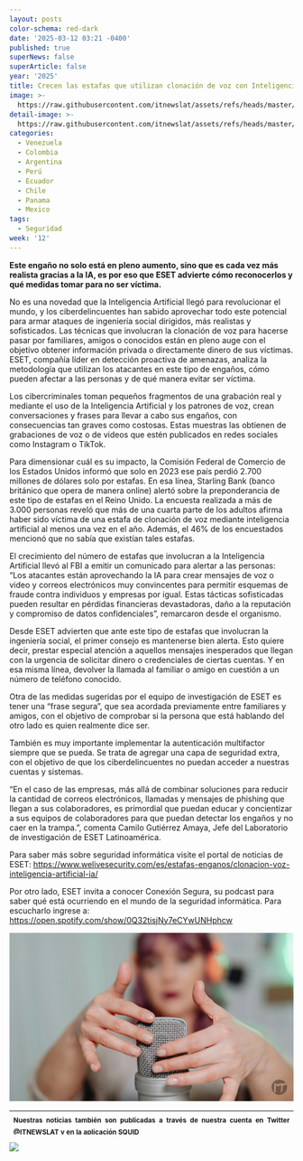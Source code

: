 ```yaml
---
layout: posts
color-schema: red-dark
date: '2025-03-12 03:21 -0400'
published: true
superNews: false
superArticle: false
year: '2025'
title: Crecen las estafas que utilizan clonación de voz con Inteligencia Artificial
image: >-
  https://raw.githubusercontent.com/itnewslat/assets/refs/heads/master/img/540x320/Voz-p.jpg
detail-image: >-
  https://raw.githubusercontent.com/itnewslat/assets/refs/heads/master/img/1024x680/Voz-g.jpg
categories:
  - Venezuela
  - Colombia
  - Argentina
  - Perú
  - Ecuador
  - Chile
  - Panama
  - Mexico
tags:
  - Seguridad
week: '12'
---
```

**Este engaño no solo está en pleno aumento, sino que es cada vez más realista gracias a la IA, es por eso que ESET advierte cómo reconocerlos y qué medidas tomar para no ser víctima.**

No es una novedad que la Inteligencia Artificial llegó para revolucionar el mundo, y los ciberdelincuentes han sabido aprovechar todo este potencial para armar ataques de ingeniería social dirigidos, más realistas y sofisticados. Las técnicas que involucran la clonación de voz para hacerse pasar por familiares, amigos o conocidos están en pleno auge con el objetivo obtener información privada o directamente dinero de sus víctimas. ESET, compañía líder en detección proactiva de amenazas, analiza la metodología que utilizan los atacantes en este tipo de engaños, cómo pueden afectar a las personas y de qué manera evitar ser víctima.
 
Los cibercriminales toman pequeños fragmentos de una grabación real y mediante el uso de la Inteligencia Artificial y los patrones de voz, crean conversaciones y frases para llevar a cabo sus engaños, con consecuencias tan graves como costosas.  Estas muestras las obtienen de grabaciones de voz o de videos que estén publicados en redes sociales como Instagram o TikTok.
 
Para dimensionar cuál es su impacto, la Comisión Federal de Comercio de los Estados Unidos informó que solo en 2023 ese país perdió 2.700 millones de dólares solo por estafas. En esa línea, Starling Bank (banco británico que opera de manera online) alertó sobre la preponderancia de este tipo de estafas en el Reino Unido. La encuesta realizada a más de 3.000 personas reveló que más de una cuarta parte de los adultos afirma haber sido víctima de una estafa de clonación de voz mediante inteligencia artificial al menos una vez en el año. Además, el 46% de los encuestados mencionó que no sabía que existían tales estafas.
 
El crecimiento del número de estafas que involucran a la Inteligencia Artificial llevó al FBI a emitir un comunicado para alertar a las personas: “Los atacantes están aprovechando la IA para crear mensajes de voz o video y correos electrónicos muy convincentes para permitir esquemas de fraude contra individuos y empresas por igual. Estas tácticas sofisticadas pueden resultar en pérdidas financieras devastadoras, daño a la reputación y compromiso de datos confidenciales”, remarcaron desde el organismo.
 
Desde ESET advierten que ante este tipo de estafas que involucran la ingeniería social, el primer consejo es mantenerse bien alerta. Esto quiere decir, prestar especial atención a aquellos mensajes inesperados que llegan con la urgencia de solicitar dinero o credenciales de ciertas cuentas. Y en esa misma línea, devolver la llamada al familiar o amigo en cuestión a un número de teléfono conocido.
 
Otra de las medidas sugeridas por el equipo de investigación de ESET es tener una “frase segura”, que sea acordada previamente entre familiares y amigos, con el objetivo de comprobar si la persona que está hablando del otro lado es quien realmente dice ser.
 
También es muy importante implementar la autenticación multifactor siempre que se pueda. Se trata de agregar una capa de seguridad extra, con el objetivo de que los ciberdelincuentes no puedan acceder a nuestras cuentas y sistemas.
 
“En el caso de las empresas, más allá de combinar soluciones para reducir la cantidad de correos electrónicos, llamadas y mensajes de phishing que llegan a sus colaboradores, es primordial que puedan educar y concientizar a sus equipos de colaboradores para que puedan detectar los engaños y no caer en la trampa.”, comenta Camilo Gutiérrez Amaya, Jefe del Laboratorio de investigación de ESET Latinoamérica.
 
Para saber más sobre seguridad informática visite el portal de noticias de ESET: https://www.welivesecurity.com/es/estafas-enganos/clonacion-voz-inteligencia-artificial-ia/

Por otro lado, ESET invita a conocer Conexión Segura, su podcast para saber qué está ocurriendo en el mundo de la seguridad informática. Para escucharlo ingrese a: https://open.spotify.com/show/0Q32tisjNy7eCYwUNHphcw

![](https://raw.githubusercontent.com/itnewslat/assets/refs/heads/master/img/540x320/Voz-p.jpg)

<table style="height: 42px;" width="569">
<tbody>
<tr>
<td style="text-align: justify;"><sub><strong>Nuestras noticias también son publicadas a través de nuestra cuenta en Twitter <a href="https://twitter.com/itnewslat?lang=es">@ITNEWSLAT</a> y en la aplicación <a href="https://squidapp.co/en/">SQUID</a></strong></sub></td>
</tr>
</tbody>
</table>

<img src="https://tracker.metricool.com/c3po.jpg?hash=56f88a41e39ab42c063cc51676587a04"/>